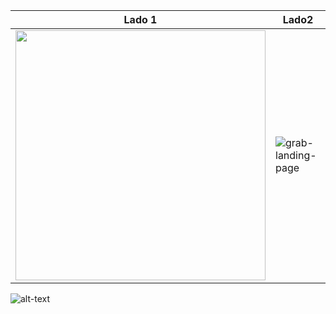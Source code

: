 |Lado 1| Lado2|
|------|-------|
|<img src="https://uploaddeimagens.com.br/images/003/452/451/full/Screenshot_2021-09-27-17-20-22-096_com.example.flutter_app_hamburguer.jpg?1632775501" width="400">|![grab-landing-page](https://github.com/negy-iby3l/flutter_app_humburguer/blob/main/images/flutter_app_hamburguer.gif)
![alt-text](link)
